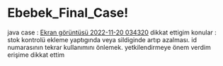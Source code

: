# Ebebek_Final_Case!
java case :
[Ekran görüntüsü 2022-11-20 034320](https://user-images.githubusercontent.com/73289826/202877417-2d5d4c25-8def-4001-abe9-23b88ca18cd9.png)
dikkat ettigim konular :
stok kontrolü  ekleme yaptıgında veya sildiginde  artıp azalması.
 id  numarasının tekrar kullanımını önlemek.
 yetkilendirmeye önem verdim erişime dikkat ettim
 
